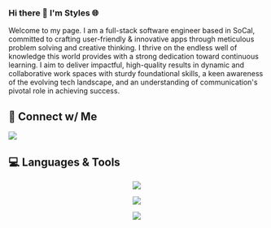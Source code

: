 ### Hi there 👋 I'm Styles 🌐

Welcome to my page. I am a full-stack software engineer based in SoCal, committed to crafting user-friendly & innovative apps through meticulous problem solving and creative thinking. I thrive on the endless well of knowledge this world provides with a strong dedication toward continuous learning. I aim to deliver impactful, high-quality results in dynamic and collaborative work spaces with sturdy foundational skills, a keen awareness of the evolving tech landscape, and an understanding of communication's pivotal role in achieving success.

🔗 Connect w/ Me
---

<a href="https://www.linkedin.com/in/styles-kim/">
  <img src="https://img.shields.io/badge/linkedin-blue?style=for-the-badge&logo=linkedin"
  />
</a>

💻 Languages & Tools
---


<p align="center">
  <a href="https://skillicons.dev">
    <img src="https://skillicons.dev/icons?i=py,js,ts,ruby,html,css" />
  </a>
</p>
<p align="center">
  <a href="https://skillicons.dev">
    <img src="https://skillicons.dev/icons?i=express,git,jest,jquery,linux,mongodb,mysql,nextjs,nginx,nodejs,npm,postgres,postman,prisma,react" />
  </a>
</p>
<p align="center">
  <a href="https://skillicons.dev">
    <img src="https://skillicons.dev/icons?i=supabase,tailwind,ubuntu,vite" />
  </a>
</p>


<!--
**stylescode/stylescode** is a ✨ _special_ ✨ repository because its `README.md` (this file) appears on your GitHub profile.

Here are some ideas to get you started:

- 🔭 I’m currently working on ...
- 🌱 I’m currently learning ...
- 👯 I’m looking to collaborate on ...
- 🤔 I’m looking for help with ...
- 💬 Ask me about ...
- 📫 How to reach me: ...
- 😄 Pronouns: ...
- ⚡ Fun fact: ...
-->
